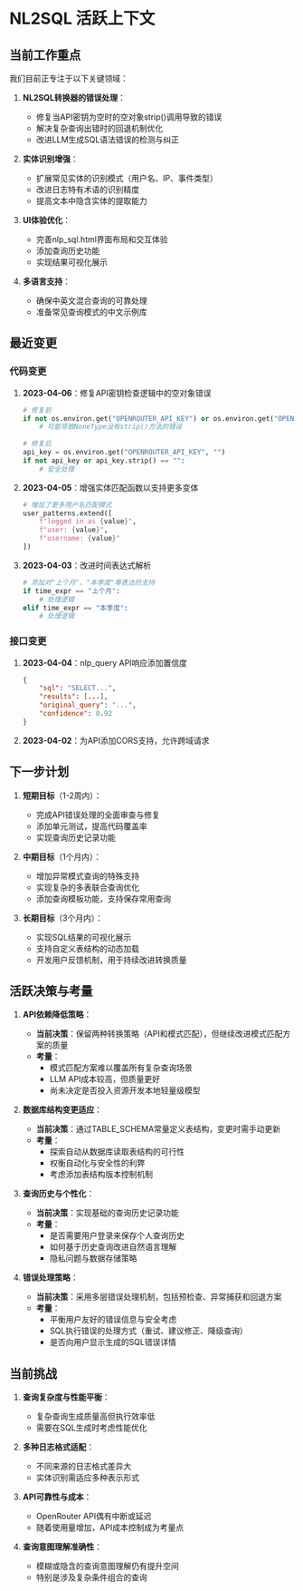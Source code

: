 # NL2SQL 活跃上下文

## 当前工作重点

我们目前正专注于以下关键领域：

1. **NL2SQL转换器的错误处理**：
   - 修复当API密钥为空时的空对象strip()调用导致的错误
   - 解决复杂查询出错时的回退机制优化
   - 改进LLM生成SQL语法错误的检测与纠正

2. **实体识别增强**：
   - 扩展常见实体的识别模式（用户名、IP、事件类型）
   - 改进日志特有术语的识别精度
   - 提高文本中隐含实体的提取能力

3. **UI体验优化**：
   - 完善nlp_sql.html界面布局和交互体验
   - 添加查询历史功能
   - 实现结果可视化展示

4. **多语言支持**：
   - 确保中英文混合查询的可靠处理
   - 准备常见查询模式的中文示例库

## 最近变更

### 代码变更

1. **2023-04-06**：修复API密钥检查逻辑中的空对象错误
   ```python
   # 修复前
   if not os.environ.get("OPENROUTER_API_KEY") or os.environ.get("OPENROUTER_API_KEY").strip() == "":
       # 可能导致NoneType没有strip()方法的错误
       
   # 修复后
   api_key = os.environ.get("OPENROUTER_API_KEY", "")
   if not api_key or api_key.strip() == "":
       # 安全处理
   ```

2. **2023-04-05**：增强实体匹配函数以支持更多变体
   ```python
   # 增加了更多用户名匹配模式
   user_patterns.extend([
       f"logged in as {value}",
       f"user: {value}",
       f"username: {value}"
   ])
   ```

3. **2023-04-03**：改进时间表达式解析
   ```python
   # 添加对"上个月"、"本季度"等表达的支持
   if time_expr == "上个月":
       # 处理逻辑
   elif time_expr == "本季度":
       # 处理逻辑
   ```

### 接口变更

1. **2023-04-04**：nlp_query API响应添加置信度
   ```json
   {
       "sql": "SELECT...",
       "results": [...],
       "original_query": "...",
       "confidence": 0.92
   }
   ```

2. **2023-04-02**：为API添加CORS支持，允许跨域请求

## 下一步计划

1. **短期目标**（1-2周内）：
   - 完成API错误处理的全面审查与修复
   - 添加单元测试，提高代码覆盖率
   - 实现查询历史记录功能

2. **中期目标**（1个月内）：
   - 增加异常模式查询的特殊支持
   - 实现复杂的多表联合查询优化
   - 添加查询模板功能，支持保存常用查询

3. **长期目标**（3个月内）：
   - 实现SQL结果的可视化展示
   - 支持自定义表结构的动态加载
   - 开发用户反馈机制，用于持续改进转换质量

## 活跃决策与考量

1. **API依赖降低策略**：
   - **当前决策**：保留两种转换策略（API和模式匹配），但继续改进模式匹配方案的质量
   - **考量**：
     - 模式匹配方案难以覆盖所有复杂查询场景
     - LLM API成本较高，但质量更好
     - 尚未决定是否投入资源开发本地轻量级模型

2. **数据库结构变更适应**：
   - **当前决策**：通过TABLE_SCHEMA常量定义表结构，变更时需手动更新
   - **考量**：
     - 探索自动从数据库读取表结构的可行性
     - 权衡自动化与安全性的利弊
     - 考虑添加表结构版本控制机制

3. **查询历史与个性化**：
   - **当前决策**：实现基础的查询历史记录功能
   - **考量**：
     - 是否需要用户登录来保存个人查询历史
     - 如何基于历史查询改进自然语言理解
     - 隐私问题与数据存储策略

4. **错误处理策略**：
   - **当前决策**：采用多层错误处理机制，包括预检查、异常捕获和回退方案
   - **考量**：
     - 平衡用户友好的错误信息与安全考虑
     - SQL执行错误的处理方式（重试、建议修正、降级查询）
     - 是否向用户显示生成的SQL错误详情

## 当前挑战

1. **查询复杂度与性能平衡**：
   - 复杂查询生成质量高但执行效率低
   - 需要在SQL生成时考虑性能优化

2. **多种日志格式适配**：
   - 不同来源的日志格式差异大
   - 实体识别需适应多种表示形式

3. **API可靠性与成本**：
   - OpenRouter API偶有中断或延迟
   - 随着使用量增加，API成本控制成为考量点

4. **查询意图理解准确性**：
   - 模糊或隐含的查询意图理解仍有提升空间
   - 特别是涉及复杂条件组合的查询 